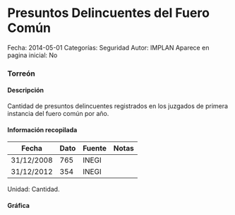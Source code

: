 Presuntos Delincuentes del Fuero Común
=====

Fecha: 2014-05-01
Categorías: Seguridad
Autor: IMPLAN
Aparece en pagina inicial: No

### Torreón

#### Descripción

Cantidad de presuntos delincuentes registrados en los juzgados de primera instancia del fuero común por año.

#### Información recopilada

<table class="table table-hover table-bordered matriz">
  <thead>
    <tr><th>Fecha</th><th>Dato</th><th>Fuente</th><th>Notas</th></tr>
  </thead>
  <tbody>
    <tr><td class="centrado">31/12/2008</td><td class="derecha">765</td><td>INEGI</td><td></td></tr>
    <tr><td class="centrado">31/12/2012</td><td class="derecha">354</td><td>INEGI</td><td></td></tr>
  </tbody>
</table>

Unidad: Cantidad.

#### Gráfica

<div id="Morrisbezmakbe" class="grafica"></div>
  <!-- JAVASCRIPT DE LA GRAFICA EN Morrisbezmakbe -->
  <script>
  new Morris.Line({
    element: 'Morrisbezmakbe',
    data: [
      { fecha: '2008-12-31', dato: 765 },
      { fecha: '2012-12-31', dato: 354 }
    ],
    xkey: 'fecha',
    ykeys: ['dato'],
    labels: ['Dato'],
    lineColors: ['#FF5B02'],
    xLabelFormat: function(d) {
      return d.getDate()+'/'+(d.getMonth()+1)+'/'+d.getFullYear();
    },
    dateFormat: function (ts) {
      var d = new Date(ts);
      return d.getDate() + '/' + (d.getMonth() + 1) + '/' + d.getFullYear();
    }
  });
  </script>
